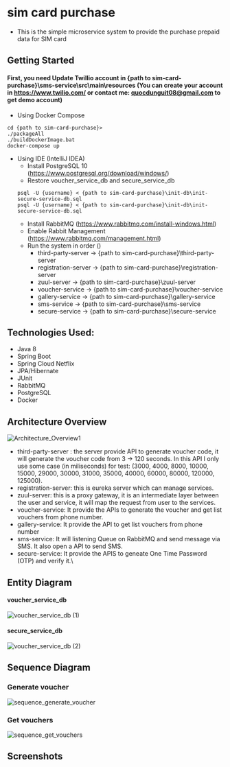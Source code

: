 # sim card purchase
- This is the simple microservice system to provide the purchase prepaid data for SIM card

   
## Getting Started
#### First, you need Update Twillio account in {path to sim-card-purchase}\sms-service\src\main\resources (You can create your account in https://www.twilio.com/ or contact me: quocdunguit08@gmail.com to get demo account)
- Using Docker Compose
```shell
cd {path to sim-card-purchase}>
./packageAll
./buildDockerImage.bat
docker-compose up
```
- Using IDE (IntelliJ IDEA)
   - Install PostgreSQL 10 (https://www.postgresql.org/download/windows/)
   - Restore voucher_service_db and secure_service_db
   ```shell
   psql -U {username} < {path to sim-card-purchase}\init-db\init-secure-service-db.sql
   psql -U {username} < {path to sim-card-purchase}\init-db\init-secure-service-db.sql
   ```
   - Install RabbitMQ (https://www.rabbitmq.com/install-windows.html)
   - Enable Rabbit Management (https://www.rabbitmq.com/management.html)
   - Run the system in order ()
      - third-party-server -> {path to sim-card-purchase}\third-party-server
      - registration-server -> {path to sim-card-purchase}\registration-server
      - zuul-server -> {path to sim-card-purchase}\zuul-server
      - voucher-service -> {path to sim-card-purchase}\voucher-service
      - gallery-service -> {path to sim-card-purchase}\gallery-service
      - sms-service -> {path to sim-card-purchase}\sms-service
      - secure-service -> {path to sim-card-purchase}\secure-service

## Technologies Used:
   - Java 8
   - Spring Boot
   - Spring Cloud Netflix
   - JPA/Hibernate
   - JUnit
   - RabbitMQ
   - PostgreSQL
   - Docker
   
## Architecture Overview
![Architecture_Overview1](https://user-images.githubusercontent.com/26158591/104240627-f5271300-548e-11eb-8d87-282385300cda.png)

- third-party-server : the server provide API to generate voucher code, it will generate the voucher code from 3 -> 120 seconds. In this API I only use some case (in miliseconds) for test: (3000, 4000, 8000, 10000, 15000, 29000, 30000, 31000, 35000, 40000, 60000, 80000, 120000, 125000).
- registration-server: this is eureka server which can manage services.
- zuul-server: this is a proxy gateway, it is an intermediate layer between the user and service, it will map the request from user to the services.
- voucher-service: It provide the APIs to generate the voucher and get list vouchers from phone number.
- gallery-service: It provide the API to get list vouchers from phone number
- sms-service: It will listening Queue on RabbitMQ and send message via SMS. It also open a API to send SMS.
- secure-service: It provide the APIS to geneate One Time Password (OTP) and verify it.\

## Entity Diagram
#### voucher_service_db
![voucher_service_db (1)](https://user-images.githubusercontent.com/26158591/104239716-8a290c80-548d-11eb-803c-f8198b4549d3.png)

#### secure_service_db
![voucher_service_db (2)](https://user-images.githubusercontent.com/26158591/104239988-ee4bd080-548d-11eb-8d47-68bf9a305562.png)

## Sequence Diagram
### Generate voucher
![sequence_generate_voucher](https://user-images.githubusercontent.com/26158591/104246888-5ce25b80-5499-11eb-9566-54254e8bcbf2.png)

### Get vouchers
![sequence_get_vouchers](https://user-images.githubusercontent.com/26158591/104248947-07a84900-549d-11eb-81ec-2510b2cb9a71.png)

## Screenshots
